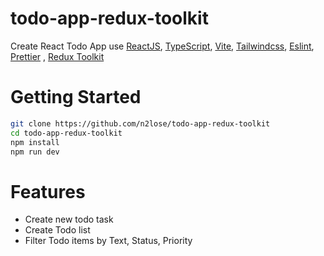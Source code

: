 # todo-app-redux-toolkit
Create React Todo App use [ReactJS](https://reactjs.org), [TypeScript](https://www.typescriptlang.org), [Vite](https://vitejs.dev), [Tailwindcss](https://tailwindcss.com), [Eslint](https://eslint.org), [Prettier](https://prettier.io) , [Redux Toolkit](https://redux-toolkit.js.org/) 

# Getting Started
```bash
git clone https://github.com/n2lose/todo-app-redux-toolkit
cd todo-app-redux-toolkit
npm install
npm run dev
```

# Features
- Create new todo task
- Create Todo list
- Filter Todo items by Text, Status, Priority
